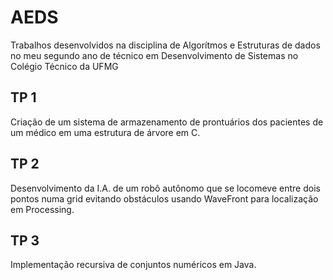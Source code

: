 # AEDS
Trabalhos desenvolvidos na disciplina de Algorítmos e Estruturas de dados no meu segundo ano de técnico em Desenvolvimento de Sistemas no Colégio Técnico da UFMG

## TP 1
Criação de um sistema de armazenamento de prontuários dos pacientes de um médico em uma estrutura de árvore em C.

## TP 2
Desenvolvimento da I.A. de um robô autônomo que se locomeve entre dois pontos numa grid evitando obstáculos usando WaveFront para localização em Processing.

## TP 3
Implementação recursiva de conjuntos numéricos em Java.
